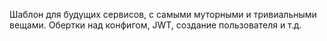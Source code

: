 Шаблон для будущих сервисов, с самыми муторными и тривиальными вещами. Обертки над конфигом, JWT, создание пользователя и т.д.